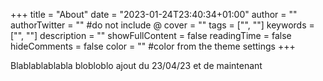 +++
title = "About"
date = "2023-01-24T23:40:34+01:00"
author = ""
authorTwitter = "" #do not include @
cover = ""
tags = ["", ""]
keywords = ["", ""]
description = ""
showFullContent = false
readingTime = false
hideComments = false
color = "" #color from the theme settings
+++

Blablablablabla
blobloblo
ajout du 23/04/23 et de maintenant



